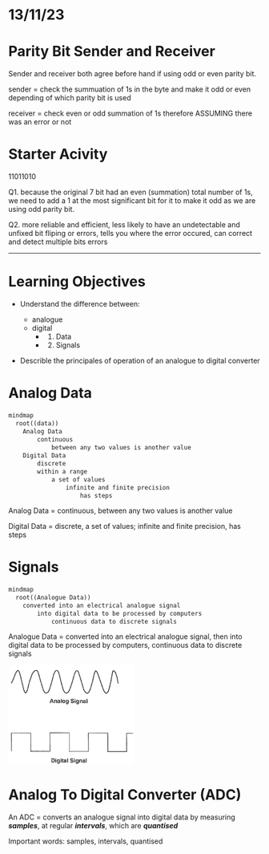 # 13/11/23

# Parity Bit Sender and Receiver

Sender and receiver both agree before hand if using odd or even parity bit.

sender = check the summuation of 1s in the byte and make it odd or even depending of which parity bit is used

receiver = check even or odd summation of 1s therefore ASSUMING there was an error or not

# Starter Acivity

11011010

Q1. because the original 7 bit had an even (summation) total number of 1s, we need to add a 1 at the most significant bit for it to make it odd as we are using odd parity bit.

Q2. more reliable and efficient, less likely to have an undetectable and unfixed bit fliping or errors, tells you where the error occured, can correct and detect multiple bits errors

---

# Learning Objectives

- Understand the difference between:
    - analogue
    - digital
        - 1. Data
        - 2. Signals

- Describle the principales of operation of an analogue to digital converter

# Analog Data

```mermaid
mindmap
  root((data))
    Analog Data
        continuous
            between any two values is another value
    Digital Data
        discrete
        within a range
            a set of values
                infinite and finite precision
                    has steps
```  

Analog Data = continuous, between any two values is another value

Digital Data = discrete, a set of values; infinite and finite precision, has steps

# Signals

```mermaid
mindmap
  root((Analogue Data))
    converted into an electrical analogue signal
        into digital data to be processed by computers
            continuous data to discrete signals
```  

Analogue Data = converted into an electrical analogue signal, then into digital data to be processed by computers, continuous data to discrete signals

![AnalogAndDigital](img/analoganddigital.png)

# Analog To Digital Converter (ADC)

An ADC = converts an analogue signal into digital data by measuring ***samples***, at regular ***intervals***, which are ***quantised***

Important words: samples, intervals, quantised